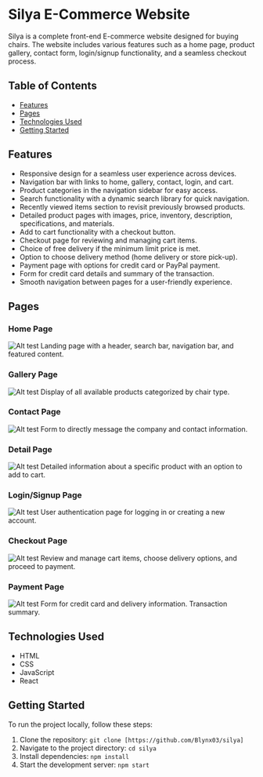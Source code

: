# Silya E-Commerce Website

Silya is a complete front-end E-commerce website designed for buying chairs. The website includes various features such as a home page, product gallery, contact form, login/signup functionality, and a seamless checkout process.

## Table of Contents

- [Features](#features)
- [Pages](#pages)
- [Technologies Used](#technologies-used)
- [Getting Started](#getting-started)

## Features

- Responsive design for a seamless user experience across devices.
- Navigation bar with links to home, gallery, contact, login, and cart.
- Product categories in the navigation sidebar for easy access.
- Search functionality with a dynamic search library for quick navigation.
- Recently viewed items section to revisit previously browsed products.
- Detailed product pages with images, price, inventory, description, specifications, and materials.
- Add to cart functionality with a checkout button.
- Checkout page for reviewing and managing cart items.
- Choice of free delivery if the minimum limit price is met.
- Option to choose delivery method (home delivery or store pick-up).
- Payment page with options for credit card or PayPal payment.
- Form for credit card details and summary of the transaction.
- Smooth navigation between pages for a user-friendly experience.

## Pages

### Home Page

![Alt test](src/silya-home.png)
Landing page with a header, search bar, navigation bar, and featured content.

### Gallery Page

![Alt test](src/silya-gallery.png)
Display of all available products categorized by chair type.

### Contact Page

![Alt test](src/silya-contact.png)
Form to directly message the company and contact information.

### Detail Page

![Alt test](src/silya-detail.png)
Detailed information about a specific product with an option to add to cart.

### Login/Signup Page

![Alt test](src/silya-signup.png)
User authentication page for logging in or creating a new account.

### Checkout Page

![Alt test](src/silya-cart.png)
Review and manage cart items, choose delivery options, and proceed to payment.

### Payment Page

![Alt test](src/silya-payment.png)
Form for credit card and delivery information. Transaction summary.

## Technologies Used

- HTML
- CSS
- JavaScript
- React

## Getting Started

To run the project locally, follow these steps:

1. Clone the repository: `git clone [https://github.com/Blynx03/silya]`
2. Navigate to the project directory: `cd silya`
3. Install dependencies: `npm install`
4. Start the development server: `npm start`
